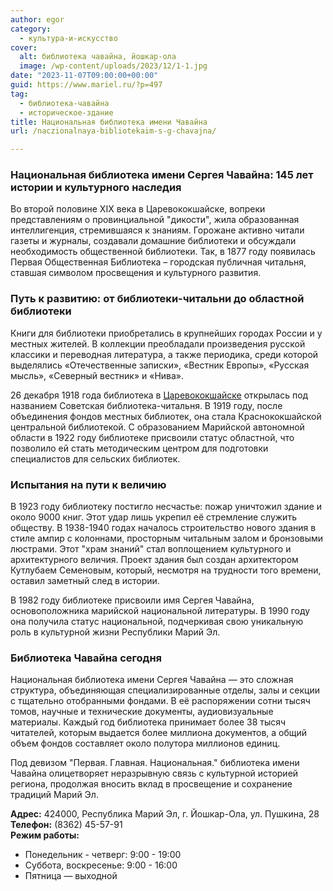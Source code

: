 ```yaml
---
author: egor
category:
  - культура-и-искусство
cover:
  alt: библиотека чавайна, йошкар-ола
  image: /wp-content/uploads/2023/12/1-1.jpg
date: "2023-11-07T09:00:00+00:00"
guid: https://www.mariel.ru/?p=497
tag:
  - библиотека-чавайна
  - историческое-здание
title: Национальная библиотека имени Чавайна
url: /naczionalnaya-bibliotekaim-s-g-chavajna/

---
```

### Национальная библиотека имени Сергея Чавайна: 145 лет истории и культурного наследия

Во второй половине XIX века в Царевококшайске, вопреки представлениям о провинциальной "дикости", жила образованная интеллигенция, стремившаяся к знаниям. Горожане активно читали газеты и журналы, создавали домашние библиотеки и обсуждали необходимость общественной библиотеки. Так, в 1877 году появилась Первая Общественная Библиотека – городская публичная читальня, ставшая символом просвещения и культурного развития.

### Путь к развитию: от библиотеки-читальни до областной библиотеки

Книги для библиотеки приобретались в крупнейших городах России и у местных жителей. В коллекции преобладали произведения русской классики и переводная литература, а также периодика, среди которой выделялись «Отечественные записки», «Вестник Европы», «Русская мысль», «Северный вестник» и «Нива».

26 декабря 1918 года библиотека в [Царевококшайске](/stolicza_mariel/) открылась под названием Советская библиотека-читальня. В 1919 году, после объединения фондов местных библиотек, она стала Краснококшайской центральной библиотекой. С образованием Марийской автономной области в 1922 году библиотеке присвоили статус областной, что позволило ей стать методическим центром для подготовки специалистов для сельских библиотек.

### Испытания на пути к величию

В 1923 году библиотеку постигло несчастье: пожар уничтожил здание и около 9000 книг. Этот удар лишь укрепил её стремление служить обществу. В 1938-1940 годах началось строительство нового здания в стиле ампир с колоннами, просторным читальным залом и бронзовыми люстрами. Этот "храм знаний" стал воплощением культурного и архитектурного величия. Проект здания был создан архитектором Кутлубаем Семеновым, который, несмотря на трудности того времени, оставил заметный след в истории.

В 1982 году библиотеке присвоили имя Сергея Чавайна, основоположника марийской национальной литературы. В 1990 году она получила статус национальной, подчеркивая свою уникальную роль в культурной жизни Республики Марий Эл.

### Библиотека Чавайна сегодня

Национальная библиотека имени Сергея Чавайна — это сложная структура, объединяющая специализированные отделы, залы и секции с тщательно отобранными фондами. В её распоряжении сотни тысяч томов, научные и технические документы, аудиовизуальные материалы. Каждый год библиотека принимает более 38 тысяч читателей, которым выдается более миллиона документов, а общий объем фондов составляет около полутора миллионов единиц.

Под девизом "Первая. Главная. Национальная." библиотека имени Чавайна олицетворяет неразрывную связь с культурной историей региона, продолжая вносить вклад в просвещение и сохранение традиций Марий Эл.

**Адрес:** 424000, Республика Марий Эл, г. Йошкар-Ола, ул. Пушкина, 28  
**Телефон:** (8362) 45-57-91  
**Режим работы:**

- Понедельник \- четверг: 9:00 - 19:00
- Суббота, воскресенье: 9:00 - 16:00
- Пятница — выходной
